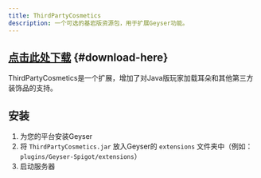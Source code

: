 ```yaml
---
title: ThirdPartyCosmetics
description: 一个可选的基岩版资源包，用于扩展Geyser功能。
---
```


## [点击此处下载](/download/?project=other-projects&thirdpartycosmetics=expanded) {#download-here}

ThirdPartyCosmetics是一个扩展，增加了对Java版玩家加载耳朵和其他第三方装饰品的支持。

## 安装
1. 为您的平台安装Geyser
2. 将 `ThirdPartyCosmetics.jar` 放入Geyser的 `extensions` 文件夹中（例如：`plugins/Geyser-Spigot/extensions`）
3. 启动服务器